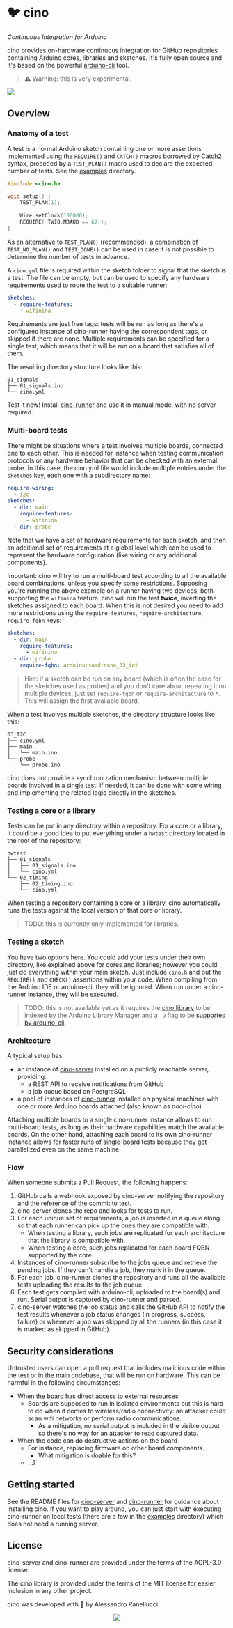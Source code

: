 # 🐦 cino

_Continuous Integration for Arduino_

cino provides on-hardware continuous integration for GitHub repositories containing Arduino cores, libraries and sketches. It's fully open source and it's based on the powerful [arduino-cli](https://github.com/arduino/arduino-cli) tool.

> ⚠️ Warning: this is very experimental.

![](images/github_screenshot.png)

## Overview

### Anatomy of a test

A test is a normal Arduino sketch containing one or more assertions implemented using the `REQUIRE()` and `CATCH()` macros borrowed by Catch2 syntax, preceded by a `TEST_PLAN()` macro used to declare the expected number of tests. See the [examples](examples/) directory.

```c++
#include <cino.h>

void setup() {
    TEST_PLAN(1);
    
    Wire.setClock(100000);
    REQUIRE( TWI0.MBAUD == 67 );
}
```

As an alternative to `TEST_PLAN()` (recommended), a combination of `TEST_NO_PLAN()` and `TEST_DONE()` can be used in case it is not possible to determine the number of tests in advance.

A `cino.yml` file is required within the sketch folder to signal that the sketch is a test. The file can be empty, but can be used to specify any hardware requirements used to route the test to a suitable runner:

```yaml
sketches:
  - require-features: 
    - wifinina
```

Requirements are just free tags: tests will be run as long as there's a configured instance of cino-runner having the correspondent tags, or skipped if there are none. Multiple requirements can be specified for a single test, which means that it will be run on a board that satisfies all of them.

The resulting directory structure looks like this:

```
01_signals
├── 01_signals.ino
└── cino.yml
```

Test it now! Install [cino-runner](cino-runner) and use it in manual mode, with no server required.

### Multi-board tests

There might be situations where a test involves multiple boards, connected one to each other. This is needed for instance when testing communication protocols or any hardware behavior that can be checked with an external probe. In this case, the cino.yml file would include multiple entries under the `sketches` key, each one with a subdirectory name:

```yaml
require-wiring:
  - i2c
sketches:
  - dir: main
    require-features:
      - wifinina
  - dir: probe
```

Note that we have a set of hardware requirements for each sketch, and then an additional set of requirements at a global level which can be used to represent the hardware configuration (like wiring or any additional components).

Important: cino will try to run a multi-board test according to all the available board combinations, unless you specify some restrictions. Supposing you're running the above example on a runner having two devices, both supporting the `wifinina` feature: cino will run the test **twice**, inverting the sketches assigned to each board. When this is not desired you need to add more restrictions using the `require-features`, `require-architecture`, `require-fqbn` keys:

```yaml
sketches:
  - dir: main
    require-features:
      - wifinina
  - dir: probe
    require-fqbn: arduino:samd:nano_33_iot
```

> Hint: if a sketch can be run on any board (which is often the case for the sketches used as probes) and you don't care about repeating it on multiple devices, just set `require-fqbn` or `require-architecture` to `*`. This will assign the first available board.

When a test involves multiple sketches, the directory structure looks like this:

```
03_I2C
├── cino.yml
├── main
│   └── main.ino
└── probe
    └── probe.ino
```

cino does not provide a synchronization mechanism between multiple boards involved in a single test: if needed, it can be done with some wiring and implementing the related logic directly in the sketches.

### Testing a core or a library

Tests can be put in any directory within a repository. For a core or a library, it could be a good idea to put everything under a `hwtest` directory located in the root of the repository:

```
hwtest
├── 01_signals
│   ├── 01_signals.ino
│   └── cino.yml
└── 02_timing
    ├── 02_timing.ino
    └── cino.yml
```

When testing a repository containing a core or a library, cino automatically runs the tests against the local version of that core or library.

> TODO: this is currently only implemented for libraries.

### Testing a sketch

You have two options here. You could add your tests under their own directory, like explained above for cores and libraries; however you could just do everything within your main sketch. Just include `cino.h` and put the `REQUIRE()` and `CHECK()` assertions within your code. When compiling from the Arduino IDE or arduino-cli, they will be ignored. When run under a cino-runner instance, they will be executed.

> TODO: this is not available yet as it requires the [cino library](cino-library) to be indexed by the Arduino Library Manager and a `-D` flag to be [supported by arduino-cli](https://github.com/arduino/arduino-cli/issues/159).

### Architecture

A typical setup has:

* an instance of [cino-server](cino-server) installed on a publicly reachable server, providing:
  * a REST API to receive notifications from GitHub
  * a job queue based on PostgreSQL
* a pool of instances of [cino-runner](cino-runner) installed on physical machines with one or more Arduino boards attached (also known as *pool-cino*)

Attaching multiple boards to a single cino-runner instance allows to run multi-board tests, as long as their hardware capabilities match the available boards. On the other hand, attaching each board to its own cino-runner instance allows for faster runs of single-board tests because they get parallelized even on the same machine.

### Flow

When someone submits a Pull Request, the following happens:

1. GitHub calls a webhook exposed by cino-server notifying the repository and the reference of the commit to test.
2. cino-server clones the repo and looks for tests to run.
3. For each unique set of requirements, a job is inserted in a queue along so that each runner can pick up the ones they are compatible with.
   * When testing a library, such jobs are replicated for each architecture that the library is compatible with.
   * When testing a core, such jobs replicated for each board FQBN supported by the core.
4. Instances of cino-runner subscribe to the jobs queue and retrieve the pending jobs. If they can't handle a job, they mark it in the queue.
5. For each job, cino-runner clones the repository and runs all the available tests uploading the results to the job queue.
6. Each test gets compiled with arduino-cli, uploaded to the board(s) and run. Serial output is captured by cino-runner and parsed.
7. cino-server watches the job status and calls the GitHub API to notify the test results whenever a job status changes (in progress, success, failure) or whenever a job was skipped by all the runners (in this case it is marked as skipped in GitHub).

## Security considerations

Untrusted users can open a pull request that includes malicious code within the test or in the main codebase, that will be run on hardware. This can be harmful in the following circumstances:

* When the board has direct access to external resources
    * Boards are supposed to run in isolated environments but this is hard to do when it comes to wireless/radio connectivity: an attacker could scan wifi networks or perform radio communications.
      * As a mitigation, no serial output is included in the visible output so there's no way for an attacker to read captured data.
* When the code can do destructive actions on the board
    * For instance, replacing firmware on other board components.
      * What mitigation is doable for this?
    * ...?

## Getting started

See the README files for [cino-server](cino-server) and [cino-runner](cino-runner) for guidance about installing cino. If you want to play around, you can just start with executing cino-runner on local tests (there are a few in the [examples](examples) directory) which does not need a running server.

## License

cino-server and cino-runner are provided under the terms of the AGPL-3.0 license.

The cino library is provided under the terms of the MIT license for easier inclusion in any other project.

cino was developed with 💙 by Alessandro Ranellucci.

<p align="center">
  <img src="https://imgs.xkcd.com/comics/compiling.png">
</p>
